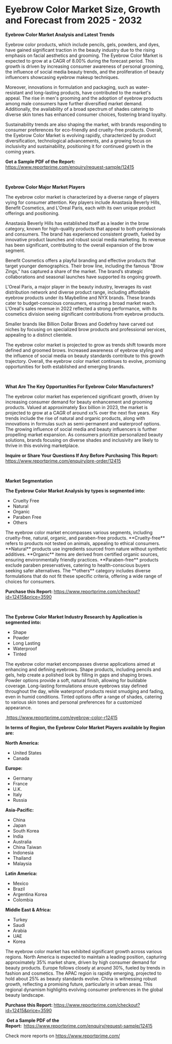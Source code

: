 <p><h1>Eyebrow Color Market Size, Growth and Forecast from 2025 - 2032</h1></p><p><strong>Eyebrow Color Market Analysis and Latest Trends</strong></p>
<p><p>Eyebrow color products, which include pencils, gels, powders, and dyes, have gained significant traction in the beauty industry due to the rising emphasis on facial aesthetics and grooming. The Eyebrow Color Market is expected to grow at a CAGR of 8.00% during the forecast period. This growth is driven by increasing consumer awareness of personal grooming, the influence of social media beauty trends, and the proliferation of beauty influencers showcasing eyebrow makeup techniques.</p><p>Moreover, innovations in formulation and packaging, such as water-resistant and long-lasting products, have contributed to the market's appeal. The rise in men's grooming and the adoption of eyebrow products among male consumers have further diversified market demand. Additionally, the availability of a broad spectrum of shades catering to diverse skin tones has enhanced consumer choices, fostering brand loyalty.</p><p>Sustainability trends are also shaping the market, with brands responding to consumer preferences for eco-friendly and cruelty-free products. Overall, the Eyebrow Color Market is evolving rapidly, characterized by product diversification, technological advancements, and a growing focus on inclusivity and sustainability, positioning it for continued growth in the coming years.</p></p>
<p><strong>Get a Sample PDF of the Report:&nbsp;</strong> <a href="https://www.reportprime.com/enquiry/request-sample/12415?utm_campaign=3566&utm_medium=2&utm_source=Github&utm_content=ia&utm_term=18032025&utm_id=eyebrow-color">https://www.reportprime.com/enquiry/request-sample/12415</a></p>
<p>&nbsp;</p>
<p><strong>Eyebrow Color Major Market Players</strong></p>
<p><p>The eyebrow color market is characterized by a diverse range of players vying for consumer attention. Key players include Anastasia Beverly Hills, Benefit Cosmetics, and L'Oreal Paris, each with its own unique product offerings and positioning.</p><p>Anastasia Beverly Hills has established itself as a leader in the brow category, known for high-quality products that appeal to both professionals and consumers. The brand has experienced consistent growth, fueled by innovative product launches and robust social media marketing. Its revenue has been significant, contributing to the overall expansion of the brow segment.</p><p>Benefit Cosmetics offers a playful branding and effective products that target younger demographics. Their brow line, including the famous "Brow Zings," has captured a share of the market. The brand’s strategic collaborations and seasonal launches have supported its ongoing growth.</p><p>L'Oreal Paris, a major player in the beauty industry, leverages its vast distribution network and diverse product range, including affordable eyebrow products under its Maybelline and NYX brands. These brands cater to budget-conscious consumers, ensuring a broad market reach. L'Oreal's sales revenue in 2022 reflected a strong performance, with its cosmetics division seeing significant contributions from eyebrow products.</p><p>Smaller brands like Billion Dollar Brows and Godefroy have carved out niches by focusing on specialized brow products and professional services, appealing to a distinct clientele. </p><p>The eyebrow color market is projected to grow as trends shift towards more defined and groomed brows. Increased awareness of eyebrow styling and the influence of social media on beauty standards contribute to this growth trajectory. Overall, the eyebrow color market continues to evolve, promising opportunities for both established and emerging brands.</p></p>
<p>&nbsp;</p>
<p><strong>What Are The Key Opportunities For Eyebrow Color Manufacturers?</strong></p>
<p><p>The eyebrow color market has experienced significant growth, driven by increasing consumer demand for beauty enhancement and grooming products. Valued at approximately $xx billion in 2023, the market is projected to grow at a CAGR of around xx% over the next five years. Key trends include the rise of natural and organic products, along with innovations in formulas such as semi-permanent and waterproof options. The growing influence of social media and beauty influencers is further propelling market expansion. As consumers prioritize personalized beauty solutions, brands focusing on diverse shades and inclusivity are likely to thrive in this evolving marketplace.</p></p>
<p><strong>Inquire or Share Your Questions If Any Before Purchasing This Report:</strong> <a href="https://www.reportprime.com/enquiry/pre-order/12415?utm_campaign=3566&utm_medium=2&utm_source=Github&utm_content=ia&utm_term=18032025&utm_id=eyebrow-color">https://www.reportprime.com/enquiry/pre-order/12415</a></p>
<p>&nbsp;</p>
<p><strong>Market Segmentation</strong></p>
<p><strong>The Eyebrow Color Market Analysis by types is segmented into:</strong></p>
<p><ul><li>Cruelty Free</li><li>Natural</li><li>Organic</li><li>Paraben Free</li><li>Others</li></ul></p>
<p><p>The eyebrow color market encompasses various segments, including cruelty-free, natural, organic, and paraben-free products. **Cruelty-free** refers to products not tested on animals, appealing to ethical consumers. **Natural** products use ingredients sourced from nature without synthetic additives. **Organic** items are derived from certified organic sources, ensuring environmentally friendly practices. **Paraben-free** products exclude paraben preservatives, catering to health-conscious buyers seeking safer alternatives. The **others** category includes diverse formulations that do not fit these specific criteria, offering a wide range of choices for consumers.</p></p>
<p><strong>Purchase this Report:&nbsp;</strong><a href="https://www.reportprime.com/checkout?id=12415&price=3590&utm_campaign=3566&utm_medium=2&utm_source=Github&utm_content=ia&utm_term=18032025&utm_id=eyebrow-color">https://www.reportprime.com/checkout?id=12415&price=3590</a></p>
<p>&nbsp;</p>
<p><strong>The Eyebrow Color Market Industry Research by Application is segmented into:</strong></p>
<p><ul><li>Shape</li><li>Powder</li><li>Long Lasting</li><li>Waterproof</li><li>Tinted</li></ul></p>
<p><p>The eyebrow color market encompasses diverse applications aimed at enhancing and defining eyebrows. Shape products, including pencils and gels, help create a polished look by filling in gaps and shaping brows. Powder options provide a soft, natural finish, allowing for buildable coverage. Long-lasting formulations ensure eyebrows stay defined throughout the day, while waterproof products resist smudging and fading, even in humid conditions. Tinted options offer a range of shades, catering to various skin tones and personal preferences for a customized appearance.</p></p>
<p><a href="https://www.reportprime.com/eyebrow-color-r12415?utm_campaign=3566&utm_medium=2&utm_source=Github&utm_content=ia&utm_term=18032025&utm_id=eyebrow-color">&nbsp;https://www.reportprime.com/eyebrow-color-r12415</a></p>
<p><strong>In terms of Region, the Eyebrow Color Market Players available by Region are:</strong></p>
<p>
    <p> <strong> North America: </strong>
        <ul>
            <li>United States</li>
            <li>Canada</li>
        </ul>
        </p> 
    <p> <strong> Europe: </strong>
        <ul>
            <li>Germany</li>
            <li>France</li>
            <li>U.K.</li>
            <li>Italy</li>
            <li>Russia</li>
        </ul>
        </p> 
    <p> <strong> Asia-Pacific: </strong>
        <ul>
            <li>China</li>
            <li>Japan</li>
            <li>South Korea</li>
            <li>India</li>
            <li>Australia</li>
            <li>China Taiwan</li>
            <li>Indonesia</li>
            <li>Thailand</li>
            <li>Malaysia</li>
        </ul>
        </p> 
    <p> <strong> Latin America: </strong>
        <ul>
            <li>Mexico</li>
            <li>Brazil</li>
            <li>Argentina Korea</li>
            <li>Colombia</li>
        </ul>
        </p> 
    <p> <strong> Middle East & Africa: </strong>
        <ul>
            <li>Turkey</li>
            <li>Saudi</li>
            <li>Arabia</li>
            <li>UAE</li>
            <li>Korea</li>
        </ul>
    </p>
    </p>
<p><p>The eyebrow color market has exhibited significant growth across various regions. North America is expected to maintain a leading position, capturing approximately 35% market share, driven by high consumer demand for beauty products. Europe follows closely at around 30%, fueled by trends in fashion and cosmetics. The APAC region is rapidly emerging, projected to hold about 25% as beauty standards evolve. China is witnessing robust growth, reflecting a promising future, particularly in urban areas. This regional dynamism highlights evolving consumer preferences in the global beauty landscape.</p></p>
<p><strong>Purchase this Report: </strong><a href="https://www.reportprime.com/checkout?id=12415&price=3590&utm_campaign=3566&utm_medium=2&utm_source=Github&utm_content=ia&utm_term=18032025&utm_id=eyebrow-color">https://www.reportprime.com/checkout?id=12415&price=3590</a></p>
<p>&nbsp;<strong>Get a Sample PDF of the Report:&nbsp;&nbsp;</strong><a href="https://www.reportprime.com/enquiry/request-sample/12415?utm_campaign=3566&utm_medium=2&utm_source=Github&utm_content=ia&utm_term=18032025&utm_id=eyebrow-color">https://www.reportprime.com/enquiry/request-sample/12415</a></p>
<p><strong></strong></p>
<p>Check more reports on <a href="https://www.reportprime.com/?utm_campaign=3566&utm_medium=2&utm_source=Github&utm_content=ia&utm_term=18032025&utm_id=eyebrow-color">https://www.reportprime.com/</a></p>
